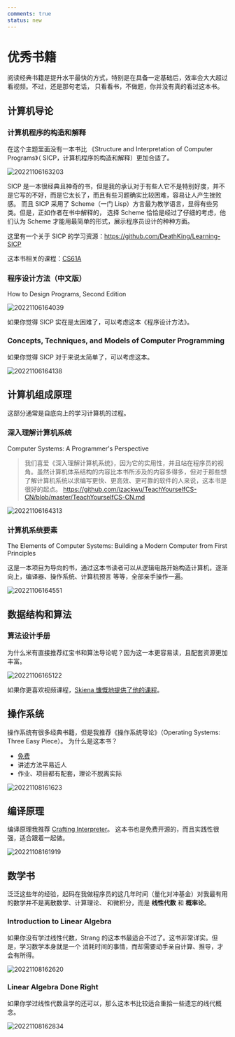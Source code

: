 ```yaml
---
comments: true
status: new
---
```


# 优秀书籍

阅读经典书籍是提升水平最快的方式，特别是在具备一定基础后，效率会大大超过看视频。不过，还是那句老话，
只看看书，不做题，你并没有真的看过这本书。

## 计算机导论

### 计算机程序的构造和解释

在这个主题里面没有一本书比 《Structure and Interpretation of Computer Programs》（ SICP，计算机程序的构造和解释）更加合适了。

![20221106163203](https://raw.githubusercontent.com/wangzhe3224/pic_repo/master/images/20221106163203.png)

SICP 是一本很经典且神奇的书，但是我的承认对于有些人它不是特别好度，并不是它写的不好，而是它太长了，而且有些习题确实比较困难，容易让人产生挫败感。
而且 SICP 采用了 Scheme（一门 Lisp）方言最为教学语言，显得有些另类。但是，正如作者在书中解释的，
选择 Scheme 恰恰是经过了仔细的考虑，他们认为 Scheme 才能用最简单的形式，展示程序员设计的种种方面。

这里有一个关于 SICP 的学习资源：<https://github.com/DeathKing/Learning-SICP>

这本书相关的课程：[CS61A](./core/cs61a.md)

### 程序设计方法（中文版）

How to Design Programs, Second Edition

![20221106164039](https://raw.githubusercontent.com/wangzhe3224/pic_repo/master/images/20221106164039.png)

如果你觉得 SICP 实在是太困难了，可以考虑这本《程序设计方法》。

### Concepts, Techniques, and Models of Computer Programming

如果你觉得 SICP 对于来说太简单了，可以考虑这本。

![20221106164138](https://raw.githubusercontent.com/wangzhe3224/pic_repo/master/images/20221106164138.png)

## 计算机组成原理

这部分通常是自底向上的学习计算机的过程。

### 深入理解计算机系统

Computer Systems: A Programmer's Perspective

> 我们喜爱《深入理解计算机系统》，因为它的实用性，并且站在程序员的视角。虽然计算机体系结构的内容比本书所涉及的内容多得多，但对于那些想了解计算机系统以求编写更快、更高效、更可靠的软件的人来说，这本书是很好的起点。
> https://github.com/izackwu/TeachYourselfCS-CN/blob/master/TeachYourselfCS-CN.md

![20221106164313](https://raw.githubusercontent.com/wangzhe3224/pic_repo/master/images/20221106164313.png)

### 计算机系统要素

The Elements of Computer Systems: Building a Modern Computer from First Principles

这是一本项目为导向的书，通过这本书读者可以从逻辑电路开始构造计算机，逐渐向上，编译器、操作系统、计算机预言
等等，全部亲手操作一遍。

![20221106164551](https://raw.githubusercontent.com/wangzhe3224/pic_repo/master/images/20221106164551.png)

## 数据结构和算法

### 算法设计手册

为什么米有直接推荐红宝书和算法导论呢？因为这一本更容易读，且配套资源更加丰富。

![20221106165122](https://raw.githubusercontent.com/wangzhe3224/pic_repo/master/images/20221106165122.png)

如果你更喜欢视频课程，[Skiena 慷慨地提供了他的课程](https://www3.cs.stonybrook.edu/~skiena/373/videos/)。

## 操作系统

操作系统有很多经典书籍，但是我推荐《操作系统导论》（Operating Systems: Three Easy Piece）。
为什么是这本书？

- [免费](https://pages.cs.wisc.edu/~remzi/OSTEP/)
- 讲述方法平易近人
- 作业、项目都有配套，理论不脱离实际

![20221108161623](https://raw.githubusercontent.com/wangzhe3224/pic_repo/master/images/20221108161623.png)

## 编译原理

编译原理我推荐 [Crafting Interpreter](https://craftinginterpreters.com/contents.html)。
这本书也是免费开源的，而且实践性很强，适合跟着一起做。

![20221108161919](https://raw.githubusercontent.com/wangzhe3224/pic_repo/master/images/20221108161919.png)

## 数学书

泛泛这些年的经验，起码在我做程序员的这几年时间（量化对冲基金）对我最有用的数学并不是离散数学、计算理论、
和微积分，而是 **线性代数** 和 **概率论**。

### Introduction to Linear Algebra

如果你没有学过线性代数，Strang 的这本书最适合不过了。这书非常详实。但是，学习数学本身就是一个
消耗时间的事情，而却需要动手亲自计算、推导，才会有所得。

![20221108162620](https://raw.githubusercontent.com/wangzhe3224/pic_repo/master/images/20221108162620.png)

### Linear Algebra Done Right

如果你学过线性代数且学的还可以，那么这本书比较适合重拾一些遗忘的线代概念。

![20221108162834](https://raw.githubusercontent.com/wangzhe3224/pic_repo/master/images/20221108162834.png)
